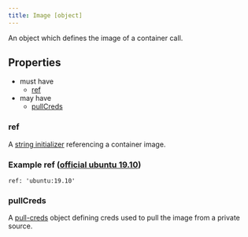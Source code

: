 ```yaml
---
title: Image [object]
---
```


An object which defines the image of a container call.

## Properties
- must have
  - [ref](#ref)
- may have
  - [pullCreds](#pullcreds)

### ref
A [string initializer](../../../../../types/string#initialization) referencing a container image.

### Example ref ([official ubuntu 19.10](https://hub.docker.com/_/ubuntu))
`ref: 'ubuntu:19.10'`

### pullCreds
A [pull-creds](../pull-creds) object defining creds used to pull the image from a private source.